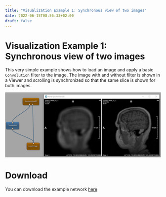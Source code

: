 ```yaml
---
title: "Visualization Example 1: Synchronous view of two images"
date: 2022-06-15T08:56:33+02:00
draft: false
---
```


# Visualization Example 1: Synchronous view of two images
This very simple example shows how to load an image and apply a basic `Convolution` filter to the image. The image with and without filter is shown in a Viewer and scrolling is synchronized so that the same slice is shown for both images. 

![Screenshot](/examples/visualization/example1/image.png)

# Download
You can download the example network [here](/examples/visualization/example1/VisualizationExample1.mlab)
